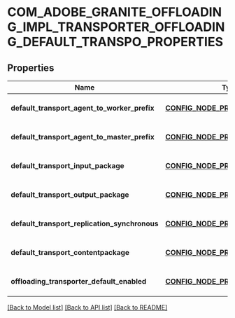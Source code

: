 # COM_ADOBE_GRANITE_OFFLOADING_IMPL_TRANSPORTER_OFFLOADING_DEFAULT_TRANSPO_PROPERTIES

## Properties
Name | Type | Description | Notes
------------ | ------------- | ------------- | -------------
**default_transport_agent_to_worker_prefix** | [**CONFIG_NODE_PROPERTY_STRING**](configNodePropertyString.md) |  | [optional] [default to null]
**default_transport_agent_to_master_prefix** | [**CONFIG_NODE_PROPERTY_STRING**](configNodePropertyString.md) |  | [optional] [default to null]
**default_transport_input_package** | [**CONFIG_NODE_PROPERTY_STRING**](configNodePropertyString.md) |  | [optional] [default to null]
**default_transport_output_package** | [**CONFIG_NODE_PROPERTY_STRING**](configNodePropertyString.md) |  | [optional] [default to null]
**default_transport_replication_synchronous** | [**CONFIG_NODE_PROPERTY_BOOLEAN**](configNodePropertyBoolean.md) |  | [optional] [default to null]
**default_transport_contentpackage** | [**CONFIG_NODE_PROPERTY_BOOLEAN**](configNodePropertyBoolean.md) |  | [optional] [default to null]
**offloading_transporter_default_enabled** | [**CONFIG_NODE_PROPERTY_BOOLEAN**](configNodePropertyBoolean.md) |  | [optional] [default to null]

[[Back to Model list]](../README.md#documentation-for-models) [[Back to API list]](../README.md#documentation-for-api-endpoints) [[Back to README]](../README.md)


